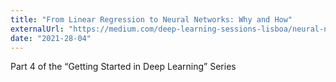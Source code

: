 ```yaml
---
title: "From Linear Regression to Neural Networks: Why and How"
externalUrl: "https://medium.com/deep-learning-sessions-lisboa/neural-netwoks-419732d6afc0"
date: "2021-28-04"
---
```


Part 4 of the “Getting Started in Deep Learning” Series
